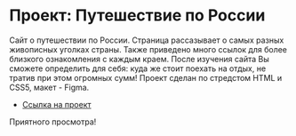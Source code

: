 # Проект: Путешествие по России

Сайт о путешествии по России.
Страница рассазывает о самых разных живописных уголках страны. Также приведено много cсылок для более близкого ознакомления с каждым краем. После изучения сайта Вы сможете определить для себя: куда же стоит поехать на отдых, не тратив при этом огромных сумм!
Проект сделан по стредстом HTML и CSS5, макет - Figma.

* [Ссылка на проект](https://github.com/al3xus22/russian-travel)

Приятного просмотра!
